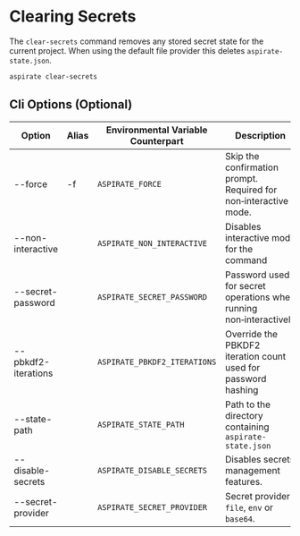 # Clearing Secrets

The `clear-secrets` command removes any stored secret state for the current project. When using the default file provider this deletes `aspirate-state.json`.

```bash
aspirate clear-secrets
```

## Cli Options (Optional)

| Option | Alias | Environmental Variable Counterpart | Description |
|-------|-------|------------------------------------|-------------|
| --force | -f | `ASPIRATE_FORCE` | Skip the confirmation prompt. Required for non‑interactive mode. |
| --non-interactive | | `ASPIRATE_NON_INTERACTIVE` | Disables interactive mode for the command |
| --secret-password | | `ASPIRATE_SECRET_PASSWORD` | Password used for secret operations when running non‑interactively |
| --pbkdf2-iterations | | `ASPIRATE_PBKDF2_ITERATIONS` | Override the PBKDF2 iteration count used for password hashing |
| --state-path | | `ASPIRATE_STATE_PATH` | Path to the directory containing `aspirate-state.json` |
| --disable-secrets | | `ASPIRATE_DISABLE_SECRETS` | Disables secrets management features. |
| --secret-provider | | `ASPIRATE_SECRET_PROVIDER` | Secret provider: `file`, `env` or `base64`. |
